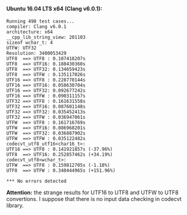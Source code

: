#### Ubuntu 16.04 LTS x64 (Clang v6.0.1):
```
Running 498 test cases...
compiler: Clang v6.0.1
architecture: x64
__cpp_lib_string_view: 201103
sizeof wchar_t: 4
UTFW: UTF32
Resolution: 3400053429
UTF8  ==> UTF8 : 0.107418207s
UTF8  ==> UTF16: 0.188430360s
UTF8  ==> UTF32: 0.134659423s
UTF8  ==> UTFW : 0.135117026s
UTF16 ==> UTF8 : 0.228770144s
UTF16 ==> UTF16: 0.058630704s
UTF16 ==> UTF32: 0.092677242s
UTF16 ==> UTFW : 0.090311157s
UTF32 ==> UTF8 : 0.161631558s
UTF32 ==> UTF16: 0.087601148s
UTF32 ==> UTF32: 0.035452413s
UTF32 ==> UTFW : 0.036947061s
UTFW  ==> UTF8 : 0.161716769s
UTFW  ==> UTF16: 0.086968201s
UTFW  ==> UTF32: 0.036887902s
UTFW  ==> UTFW : 0.035122482s
codecvt_utf8_utf16<char16_t>:
UTF16 ==> UTF8 : 0.141921857s (-37.96%)
UTF8  ==> UTF16: 0.252857462s (+34.19%)
codecvt_utf8<wchar_t>:
UTFW  ==> UTF8 : 0.159812705s (-1.18%)
UTF8  ==> UTFW : 0.340444965s (+151.96%)

*** No errors detected
```
**Attention:** the strange results for UTF16 to UTF8 and UTFW to UTF8 convertions. I suppose that there is no input data checking in codecvt library.
